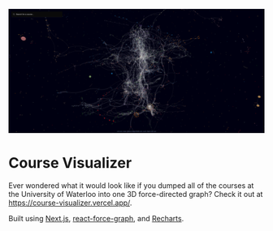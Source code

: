 [![Home screen](https://github.com/Raptors65/course-visualizer/blob/main/banner.png)](https://course-visualizer.vercel.app/)

# Course Visualizer

Ever wondered what it would look like if you dumped all of the courses at the University of Waterloo into one 3D force-directed graph? Check it out at https://course-visualizer.vercel.app/.

Built using [Next.js](https://nextjs.org/), [react-force-graph](https://github.com/vasturiano/react-force-graph), and [Recharts](https://recharts.org/).
